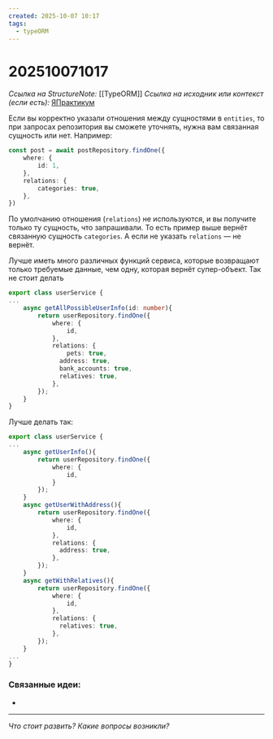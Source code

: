 ```yaml
---
created: 2025-10-07 10:17
tags:
  - typeORM
---
```

# 202510071017
*Ссылка на StructureNote:* [[TypeORM]]
*Ссылка на исходник или контекст (если есть):* [ЯПрактикум](https://practicum.yandex.ru/learn/backend-nodejs/courses/a4214ab0-2146-4152-b90e-651bf4c7ca5e/sprints/564244/topics/104f2765-a9c9-4617-8a5e-f21b675cf9b3/lessons/5674c491-8940-41ba-bf49-d6da1cbe2337/)

Если вы корректно указали отношения между сущностями в `entities`, то при запросах репозитория вы сможете уточнять, нужна вам связанная сущность или нет. Например:
```ts
const post = await postRepository.findOne({
    where: {
        id: 1,
    },
    relations: {
        categories: true,
    },
})
```
По умолчанию отношения (`relations`) не используются, и вы получите только ту сущность, что запрашивали. То есть пример выше вернёт связанную сущность `categories`. А если не указать `relations` — не вернёт.

Лучше иметь много различных функций сервиса, которые возвращают только требуемые данные, чем одну, которая вернёт супер-объект.
Так не стоит делать
```ts
export class userService {
...
    async getAllPossibleUserInfo(id: number){
        return userRepository.findOne({
            where: {
                id,
            },
            relations: {
                pets: true,
              address: true,
              bank_accounts: true,
              relatives: true,
            },
        });
    }
}
```
Лучше делать так:
```ts
export class userService {
...
    async getUserInfo(){
        return userRepository.findOne({
            where: {
                id,
            }
        });
    }
    async getUserWithAddress(){
        return userRepository.findOne({
            where: {
                id,
            },
            relations: {
              address: true,
            },
        });
    }
    async getWithRelatives(){
        return userRepository.findOne({
            where: {
                id,
            },
            relations: {
              relatives: true,
            },
        });
    }
...
}
```

### Связанные идеи:
* 
---

*Что стоит развить? Какие вопросы возникли?*